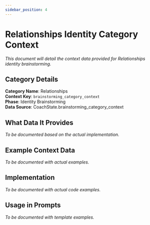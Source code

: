 ```yaml
---
sidebar_position: 4
---
```


# Relationships Identity Category Context

*This document will detail the context data provided for Relationships identity brainstorming.*

## Category Details

**Category Name**: Relationships  
**Context Key**: `brainstorming_category_context`  
**Phase**: Identity Brainstorming  
**Data Source**: CoachState.brainstorming_category_context

## What Data It Provides

*To be documented based on the actual implementation.*

## Example Context Data

*To be documented with actual examples.*

## Implementation

*To be documented with actual code examples.*

## Usage in Prompts

*To be documented with template examples.*
